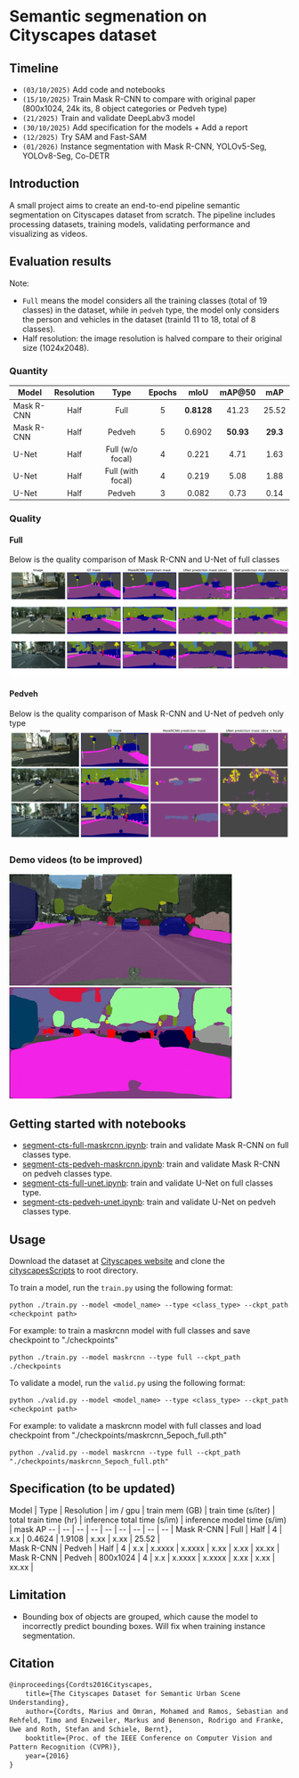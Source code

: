 # Semantic segmenation on Cityscapes dataset
## Timeline
- `(03/10/2025)` Add code and notebooks
- `(15/10/2025)` Train Mask R-CNN to compare with original paper (800x1024, 24k its, 8 object categories or Pedveh type)
- `(21/2025)` Train and validate DeepLabv3 model
- `(30/10/2025)` Add specification for the models + Add a report
- `(12/2025)` Try SAM and Fast-SAM
- `(01/2026)` Instance segmentation with Mask R-CNN, YOLOv5-Seg, YOLOv8-Seg, Co-DETR

## Introduction
A small project aims to create an end-to-end pipeline semantic segmentation on Cityscapes dataset from scratch. The pipeline includes processing datasets, training models, validating performance and visualizing as videos.

## Evaluation results
Note: 
- `Full` means the model considers all the training classes (total of 19 classes) in the dataset, while in `pedveh` type, the model only considers the person and vehicles in the dataset (trainId 11 to 18, total of 8 classes).
- Half resolution: the image resolution is halved compare to their original size (1024x2048).

### Quantity
| Model | Resolution | Type | Epochs | mIoU | mAP@50 | mAP |
|-------|:----------:|:----:|:------:|:----:|:------:|:---:|
| Mask R-CNN | Half | Full | 5 | **0.8128** | 41.23 | 25.52 |
| Mask R-CNN | Half | Pedveh | 5 | 0.6902 | **50.93** | **29.3** |
| U-Net | Half | Full (w/o focal) | 4 | 0.221 | 4.71 | 1.63 |
| U-Net | Half | Full (with focal) | 4 | 0.219 | 5.08 | 1.88 |
| U-Net | Half | Pedveh | 3 | 0.082 | 0.73 | 0.14 |
### Quality
#### Full
Below is the quality comparison of Mask R-CNN and U-Net of full classes
![Compare full type](assets/images/CompareFull.png)
#### Pedveh
Below is the quality comparison of Mask R-CNN and U-Net of pedveh only type
![Compare pedveh type](assets/images/CompareObject.png)

### Demo videos (to be improved) 
![Colorized video](assets/videos/demo_video_color.gif)
![Semantic masked video](assets/videos/demo_video_semantic.gif)

## Getting started with notebooks
- [segment-cts-full-maskrcnn.ipynb](notebooks/segment-cts-full-maskrcnn.ipynb): train and validate Mask R-CNN on full classes type.
- [segment-cts-pedveh-maskrcnn.ipynb](notebooks/segment-cts-pedveh-maskrcnn.ipynb): train and validate Mask R-CNN on pedveh classes type.
- [segment-cts-full-unet.ipynb](notebooks/segment-cts-full-unet.ipynb): train and validate U-Net on full classes type.
- [segment-cts-pedveh-unet.ipynb](notebooks/segment-cts-pedveh-unet.ipynb): train and validate U-Net on pedveh classes type.

## Usage
Download the dataset at [Cityscapes website](https://www.cityscapes-dataset.com/) and clone the [cityscapesScripts](https://github.com/mcordts/cityscapesScripts) to root directory.

To train a model, run the `train.py` using the following format: 
```
python ./train.py --model <model_name> --type <class_type> --ckpt_path <checkpoint path>
```
For example: to train a maskrcnn model with full classes and save checkpoint to "./checkpoints"
```
python ./train.py --model maskrcnn --type full --ckpt_path ./checkpoints
```

To validate a model, run the `valid.py` using the following format: 
```
python ./valid.py --model <model_name> --type <class_type> --ckpt_path <checkpoint path>
```
For example: to validate a maskrcnn model with full classes and load checkpoint from "./checkpoints/maskrcnn_5epoch_full.pth"
```
python ./valid.py --model maskrcnn --type full --ckpt_path "./checkpoints/maskrcnn_5epoch_full.pth"
```

## Specification (to be updated)
Model | Type | Resolution | im / gpu | train mem (GB) | train time (s/iter) | total train time (hr) | inference total time (s/im) | inference model time (s/im) | mask AP 
-- | -- | -- | -- | -- | -- | -- | -- | -- |
Mask R-CNN | Full | Half | 4 | x.x | 0.4624 | 1.9108 | x.xx | x.xx | 25.52 |  
Mask R-CNN | Pedveh | Half | 4 | x.x | x.xxxx | x.xxxx | x.xx | x.xx | xx.xx |  
Mask R-CNN | Pedveh | 800x1024 | 4 | x.x | x.xxxx | x.xxxx | x.xx | x.xx | xx.xx |  

## Limitation
- Bounding box of objects are grouped, which cause the model to incorrectly predict bounding boxes. Will fix when training instance segmentation.

## Citation
```
@inproceedings{Cordts2016Cityscapes,
    title={The Cityscapes Dataset for Semantic Urban Scene Understanding},
    author={Cordts, Marius and Omran, Mohamed and Ramos, Sebastian and Rehfeld, Timo and Enzweiler, Markus and Benenson, Rodrigo and Franke, Uwe and Roth, Stefan and Schiele, Bernt},
    booktitle={Proc. of the IEEE Conference on Computer Vision and Pattern Recognition (CVPR)},
    year={2016}
}
```
